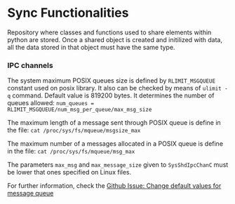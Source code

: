 # Sync Functionalities

Repository where classes and functions used to share elements within python are stored.
Once a shared object is created and initilized with data, all the data stored in that
object must have the same type.

### IPC channels

The system maximum POSIX queues size is defined by `RLIMIT_MSGQUEUE` constant used on
posix library. It also can be checked by means of `ulimit -q` command. Default value is
819200 bytes. It determines the number of queues allowed:
`num_queues = RLIMIT_MSGQUEUE/num_msg_per_queue/max_msg_size`

The maximum length of a message sent through POSIX queue is define in the file:
`cat /proc/sys/fs/mqueue/msgsize_max`

The maximum number of a messages allocated in a POSIX queue is define in the file:
`cat /proc/sys/fs/mqueue/msg_max`

The parameters `max_msg` and `max_message_size` given to `SysShdIpcChanC` must be
lower that ones specified on Linux files.

For further information, check the [Github Issue: Change default values for message queue](https://github.com/osvenskan/posix_ipc/issues/21#issuecomment-912659571)
